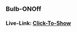 ### Bulb-ONOff

#### Live-Link: [Click-To-Show](https://github.com/Muhammed-Nayeem/JavaScript-Projects/Bulb-OnOf/index.html)
